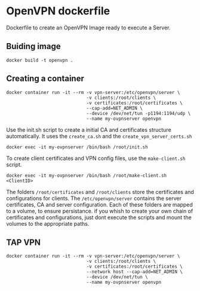 # OpenVPN dockerfile

Dockerfile to create an OpenVPN Image ready to execute a Server.

## Buiding image

```
docker build -t openvpn .
```

## Creating a container

```
docker container run -it --rm -v vpn-server:/etc/openvpn/server \
                              -v clients:/root/clients \
                              -v certificates:/root/certificates \
                              --cap-add=NET_ADMIN \
                              --device /dev/net/tun -p1194:1194/udp \
                              --name my-ovpnserver openvpn
```

Use the init.sh script to create a initial CA and certificates structure
automatically. It uses the `create_ca.sh` and the `create_vpn_server_certs.sh`

```
docker exec -it my-ovpnserver /bin/bash /root/init.sh
```

To create client certificates and VPN config files, use the `make-client.sh`
script.

```
docker exec -it my-ovpnserver /bin/bash /root/make-client.sh <ClientID>
```

The folders `/root/certificates` and `/root/clients` store the certificates and
configurations for clients. The `/etc/openvpn/server` contains the server
certificates, CA and server configuration. Each of these folders are mapped to a
volume, to ensure persistance. if you whish to create your own chain of
certificates and configurations, just dont execute the scripts and mount the
volumes to the appropriate paths.

## TAP VPN
```
docker container run -it --rm -v vpn-server:/etc/openvpn/server \
                              -v clients:/root/clients \
                              -v certificates:/root/certificates \
                              --network host --cap-add=NET_ADMIN \
                              --device /dev/net/tun \
                              --name my-ovpnserver openvpn
```
